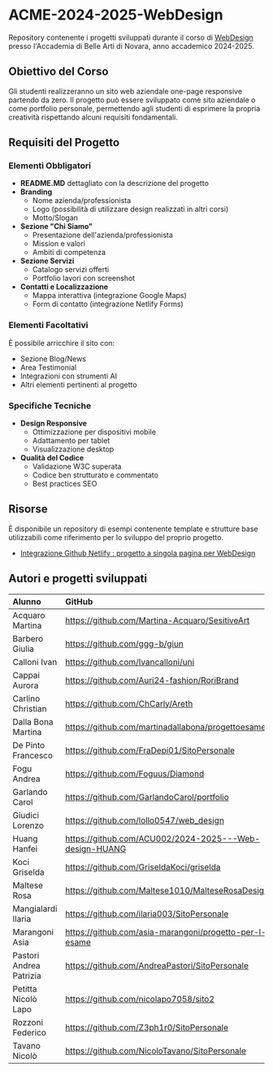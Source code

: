 # ACME-2024-2025-WebDesign

Repository contenente i progetti sviluppati durante il corso di [WebDesign](https://github.com/matteobaccan/CorsoWebDesign) presso l'Accademia di Belle Arti di Novara, anno accademico 2024-2025.

## Obiettivo del Corso

Gli studenti realizzeranno un sito web aziendale one-page responsive partendo da zero. Il progetto può essere sviluppato come sito aziendale o come portfolio personale, permettendo agli studenti di esprimere la propria creatività rispettando alcuni requisiti fondamentali.

## Requisiti del Progetto

### Elementi Obbligatori

- **README.MD** dettagliato con la descrizione del progetto
- **Branding**
  - Nome azienda/professionista
  - Logo (possibilità di utilizzare design realizzati in altri corsi)
  - Motto/Slogan
- **Sezione "Chi Siamo"**
  - Presentazione dell'azienda/professionista
  - Mission e valori
  - Ambiti di competenza
- **Sezione Servizi**
  - Catalogo servizi offerti
  - Portfolio lavori con screenshot
- **Contatti e Localizzazione**
  - Mappa interattiva (integrazione Google Maps)
  - Form di contatto (integrazione Netlify Forms)

### Elementi Facoltativi

È possibile arricchire il sito con:
- Sezione Blog/News
- Area Testimonial
- Integrazioni con strumenti AI
- Altri elementi pertinenti al progetto

### Specifiche Tecniche

- **Design Responsive**
  - Ottimizzazione per dispositivi mobile
  - Adattamento per tablet
  - Visualizzazione desktop
- **Qualità del Codice**
  - Validazione W3C superata
  - Codice ben strutturato e commentato
  - Best practices SEO

## Risorse

È disponibile un repository di esempi contenente template e strutture base utilizzabili come riferimento per lo sviluppo del proprio progetto.

- [Integrazione Github Netlify : progetto a singola pagina per WebDesign](https://github.com/matteobaccan/github-netlify-boilerplate)

## Autori e progetti sviluppati

| Alunno | GitHub | Netlify | Presenze | Progetto |
|:------|:------------|:-|:-|:-|
| Acquaro Martina | <https://github.com/Martina-Acquaro/SesitiveArt> | <https://sensitiveart.netlify.app> | S | N |
| Barbero Giulia | <https://github.com/ggg-b/giun> | <https://webdesign-portfolio.netlify.app> | S | N |
| Calloni Ivan | <https://github.com/Ivancalloni/uni> | <https://ivancalloni.netlify.app> | S | N |
| Cappai Aurora | <https://github.com/Auri24-fashion/RoriBrand> | <https://cappaiportfolio.netlify.app/> | S | N |
| Carlino Christian | <https://github.com/ChCarly/Areth> | <https://christiancarlino.netlify.app/> | N | N |
| Dalla Bona Martina | <https://github.com/martinadallabona/progettoesame> | <https://progettoesamedallabona.netlify.app> | S | S |
| De Pinto Francesco | <https://github.com/FraDepi01/SitoPersonale> | <https://fradepi.netlify.app> | S | N |
| Fogu Andrea | <https://github.com/Foguus/Diamond> | <https://foguandrea-portfolio.netlify.app> | S | N |
| Garlando Carol | <https://github.com/GarlandoCarol/portfolio> | <https://portfoliogcarol.netlify.app/> | S | N |
| Giudici Lorenzo | <https://github.com/lollo0547/web_design> | <https://moonlit-syrniki-9c90d0.netlify.app/> | S | N |
| Huang Hanfei | <https://github.com/ACU002/2024-2025---Web-design-HUANG> | <https://2024-2025-web-design-huang.vercel.app> | S | N |
| Koci Griselda | <https://github.com/GriseldaKoci/griselda> | <https://eserciziowebdesign.netlify.app> | S | N |
| Maltese Rosa | <https://github.com/Maltese1010/MalteseRosaDesign> | <https://malteserosadesign.netlify.app> | N | N |
| Mangialardi Ilaria | <https://github.com/ilaria003/SitoPersonale> | <https://ilariamangialardi.netlify.app/> | S | N |
| Marangoni Asia | <https://github.com/asia-marangoni/progetto-per-l-esame> | <https://progettoesamemarangoni.netlify.app> | S | N |
| Pastori Andrea Patrizia | <https://github.com/AndreaPastori/SitoPersonale> | <https://pastoriandrea-portfolio.netlify.app> | S | S |
| Petitta Nicolò Lapo | <https://github.com/nicolapo7058/sito2> | <https://nicolapo2.netlify.app/> | S | N |
| Rozzoni Federico | <https://github.com/Z3ph1r0/SitoPersonale> | <https://federico-rozzoni-graphic.netlify.app/> | S | N |
| Tavano Nicolò | <https://github.com/NicoloTavano/SitoPersonale> | <https://sitopersonalenic.netlify.app> | S | N |






